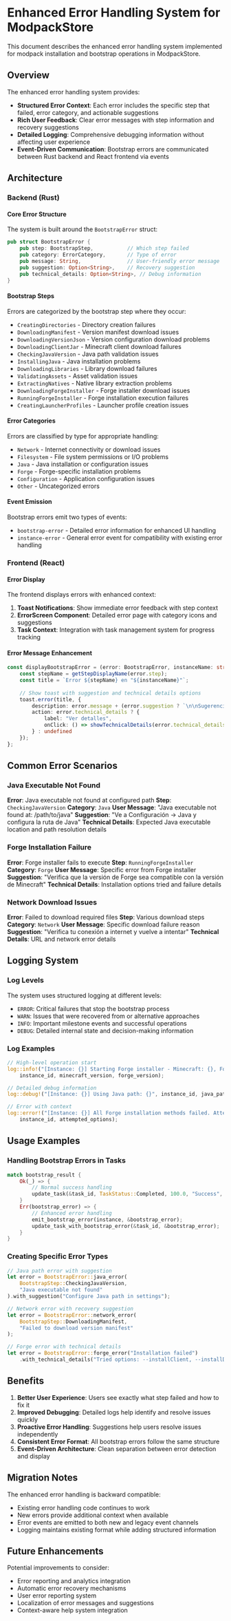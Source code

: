 # Enhanced Error Handling System for ModpackStore

This document describes the enhanced error handling system implemented for modpack installation and bootstrap operations in ModpackStore.

## Overview

The enhanced error handling system provides:

- **Structured Error Context**: Each error includes the specific step that failed, error category, and actionable suggestions
- **Rich User Feedback**: Clear error messages with step information and recovery suggestions
- **Detailed Logging**: Comprehensive debugging information without affecting user experience
- **Event-Driven Communication**: Bootstrap errors are communicated between Rust backend and React frontend via events

## Architecture

### Backend (Rust)

#### Core Error Structure

The system is built around the `BootstrapError` struct:

```rust
pub struct BootstrapError {
    pub step: BootstrapStep,           // Which step failed
    pub category: ErrorCategory,       // Type of error
    pub message: String,               // User-friendly error message
    pub suggestion: Option<String>,    // Recovery suggestion
    pub technical_details: Option<String>, // Debug information
}
```

#### Bootstrap Steps

Errors are categorized by the bootstrap step where they occur:

- `CreatingDirectories` - Directory creation failures
- `DownloadingManifest` - Version manifest download issues
- `DownloadingVersionJson` - Version configuration download problems
- `DownloadingClientJar` - Minecraft client download failures
- `CheckingJavaVersion` - Java path validation issues
- `InstallingJava` - Java installation problems
- `DownloadingLibraries` - Library download failures
- `ValidatingAssets` - Asset validation issues
- `ExtractingNatives` - Native library extraction problems
- `DownloadingForgeInstaller` - Forge installer download issues
- `RunningForgeInstaller` - Forge installation execution failures
- `CreatingLauncherProfiles` - Launcher profile creation issues

#### Error Categories

Errors are classified by type for appropriate handling:

- `Network` - Internet connectivity or download issues
- `Filesystem` - File system permissions or I/O problems
- `Java` - Java installation or configuration issues
- `Forge` - Forge-specific installation problems
- `Configuration` - Application configuration issues
- `Other` - Uncategorized errors

#### Event Emission

Bootstrap errors emit two types of events:
- `bootstrap-error` - Detailed error information for enhanced UI handling
- `instance-error` - General error event for compatibility with existing error handling

### Frontend (React)

#### Error Display

The frontend displays errors with enhanced context:

1. **Toast Notifications**: Show immediate error feedback with step context
2. **ErrorScreen Component**: Detailed error page with category icons and suggestions
3. **Task Context**: Integration with task management system for progress tracking

#### Error Message Enhancement

```typescript
const displayBootstrapError = (error: BootstrapError, instanceName: string) => {
    const stepName = getStepDisplayName(error.step);
    const title = `Error ${stepName} en "${instanceName}"`;
    
    // Show toast with suggestion and technical details options
    toast.error(title, {
        description: error.message + (error.suggestion ? `\n\nSugerencia: ${error.suggestion}` : ""),
        action: error.technical_details ? {
            label: "Ver detalles",
            onClick: () => showTechnicalDetails(error.technical_details)
        } : undefined
    });
};
```

## Common Error Scenarios

### Java Executable Not Found

**Error**: Java executable not found at configured path
**Step**: `CheckingJavaVersion`
**Category**: `Java`
**User Message**: "Java executable not found at: /path/to/java"
**Suggestion**: "Ve a Configuración → Java y configura la ruta de Java"
**Technical Details**: Expected Java executable location and path resolution details

### Forge Installation Failure

**Error**: Forge installer fails to execute
**Step**: `RunningForgeInstaller`
**Category**: `Forge`
**User Message**: Specific error from Forge installer
**Suggestion**: "Verifica que la versión de Forge sea compatible con la versión de Minecraft"
**Technical Details**: Installation options tried and failure details

### Network Download Issues

**Error**: Failed to download required files
**Step**: Various download steps
**Category**: `Network`
**User Message**: Specific download failure reason
**Suggestion**: "Verifica tu conexión a internet y vuelve a intentar"
**Technical Details**: URL and network error details

## Logging System

### Log Levels

The system uses structured logging at different levels:

- `ERROR`: Critical failures that stop the bootstrap process
- `WARN`: Issues that were recovered from or alternative approaches
- `INFO`: Important milestone events and successful operations
- `DEBUG`: Detailed internal state and decision-making information

### Log Examples

```rust
// High-level operation start
log::info!("[Instance: {}] Starting Forge installer - Minecraft: {}, Forge: {}", 
    instance_id, minecraft_version, forge_version);

// Detailed debug information
log::debug!("[Instance: {}] Using Java path: {}", instance_id, java_path);

// Error with context
log::error!("[Instance: {}] All Forge installation methods failed. Attempted options: {:?}", 
    instance_id, attempted_options);
```

## Usage Examples

### Handling Bootstrap Errors in Tasks

```rust
match bootstrap_result {
    Ok(_) => {
        // Normal success handling
        update_task(&task_id, TaskStatus::Completed, 100.0, "Success", None);
    }
    Err(bootstrap_error) => {
        // Enhanced error handling
        emit_bootstrap_error(instance, &bootstrap_error);
        update_task_with_bootstrap_error(&task_id, &bootstrap_error);
    }
}
```

### Creating Specific Error Types

```rust
// Java path error with suggestion
let error = BootstrapError::java_error(
    BootstrapStep::CheckingJavaVersion,
    "Java executable not found"
).with_suggestion("Configure Java path in settings");

// Network error with recovery suggestion
let error = BootstrapError::network_error(
    BootstrapStep::DownloadingManifest,
    "Failed to download version manifest"
);

// Forge error with technical details
let error = BootstrapError::forge_error("Installation failed")
    .with_technical_details("Tried options: --installClient, --installDir");
```

## Benefits

1. **Better User Experience**: Users see exactly what step failed and how to fix it
2. **Improved Debugging**: Detailed logs help identify and resolve issues quickly
3. **Proactive Error Handling**: Suggestions help users resolve issues independently
4. **Consistent Error Format**: All bootstrap errors follow the same structure
5. **Event-Driven Architecture**: Clean separation between error detection and display

## Migration Notes

The enhanced error handling is backward compatible:
- Existing error handling code continues to work
- New errors provide additional context when available
- Error events are emitted to both new and legacy event channels
- Logging maintains existing format while adding structured information

## Future Enhancements

Potential improvements to consider:
- Error reporting and analytics integration
- Automatic error recovery mechanisms
- User error reporting system
- Localization of error messages and suggestions
- Context-aware help system integration